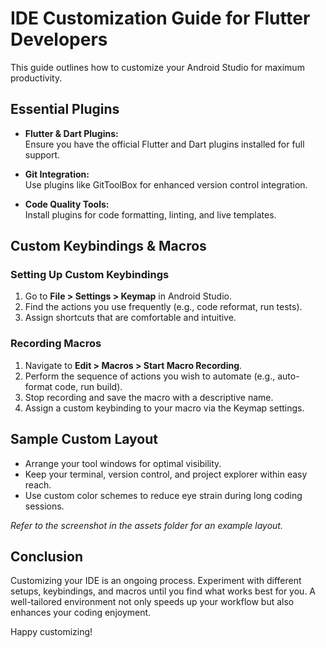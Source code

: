 # IDE Customization Guide for Flutter Developers

This guide outlines how to customize your Android Studio for maximum productivity.

## Essential Plugins

- **Flutter & Dart Plugins:**  
  Ensure you have the official Flutter and Dart plugins installed for full support.

- **Git Integration:**  
  Use plugins like GitToolBox for enhanced version control integration.

- **Code Quality Tools:**  
  Install plugins for code formatting, linting, and live templates.

## Custom Keybindings & Macros

### Setting Up Custom Keybindings
1. Go to **File > Settings > Keymap** in Android Studio.
2. Find the actions you use frequently (e.g., code reformat, run tests).
3. Assign shortcuts that are comfortable and intuitive.

### Recording Macros
1. Navigate to **Edit > Macros > Start Macro Recording**.
2. Perform the sequence of actions you wish to automate (e.g., auto-format code, run build).
3. Stop recording and save the macro with a descriptive name.
4. Assign a custom keybinding to your macro via the Keymap settings.

## Sample Custom Layout

- Arrange your tool windows for optimal visibility.
- Keep your terminal, version control, and project explorer within easy reach.
- Use custom color schemes to reduce eye strain during long coding sessions.

*Refer to the screenshot in the assets folder for an example layout.*

## Conclusion

Customizing your IDE is an ongoing process. Experiment with different setups, keybindings, and macros until you find what works best for you. A well-tailored environment not only speeds up your workflow but also enhances your coding enjoyment.

Happy customizing!
